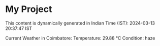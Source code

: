 # My Project

This content is dynamically generated in Indian Time (IST): 2024-03-13 20:37:47 IST


Current Weather in Coimbatore:
Temperature: 29.88 °C
Condition: haze
